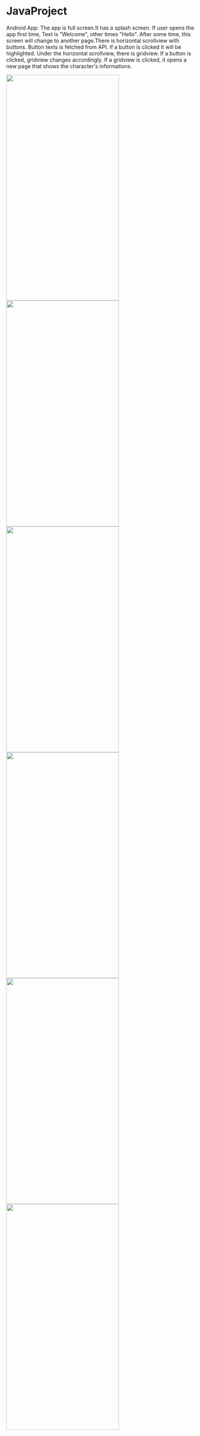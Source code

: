 # JavaProject
Android App:
The app is full screen.It has a splash screen. If user opens the app first time, Text is "Welcome", other times "Hello". After some time, this screen will change to another page.There is horizontal scrollview with buttons. Button texts is fetched from API. If a button is clicked it will be highlighted. Under the horizontal scrollview, there is gridview. If a button is clicked, gridview changes accordingly. If a gridview is clicked, it opens a new page that shows the character's informations.
 
 
 
<img src="https://user-images.githubusercontent.com/67706542/232623993-9ecf05d0-1b8d-4a65-962c-f9d783dc324b.png" width="300" height="600"> <img src="https://user-images.githubusercontent.com/67706542/232624020-1ed0a4fa-71ac-474d-8a06-3f9e86f4dafe.png" width="300" height="600"> <img src="https://user-images.githubusercontent.com/67706542/232625363-1a41d644-f716-46df-bf6b-736aad82067f.png" width="300" height="600"> <img src="https://user-images.githubusercontent.com/67706542/232624070-c3f1e29b-1f6a-4704-bd61-9d455160d568.png" width="300" height="600"> <img src="https://user-images.githubusercontent.com/67706542/232624096-61ab959a-72da-4f48-b6c2-d2e8cd92b864.png" width="300" height="600"> <img src="https://user-images.githubusercontent.com/67706542/232624109-dfc6ff10-6df8-48c5-99b3-d571278a8191.png" width="300" height="600">
 
 

 
 
 
